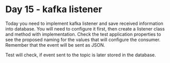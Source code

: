 # Day 15 - kafka listener

Today you need to implement kafka listener and save received information into database.
You will need to configure it first, then create a listener class and method with implementation.
Check the test application properties to see the proposed naming for the values that will configure the consumer.
Remember that the event will be sent as JSON.

Test will check, if event sent to the topic is later stored in the database.